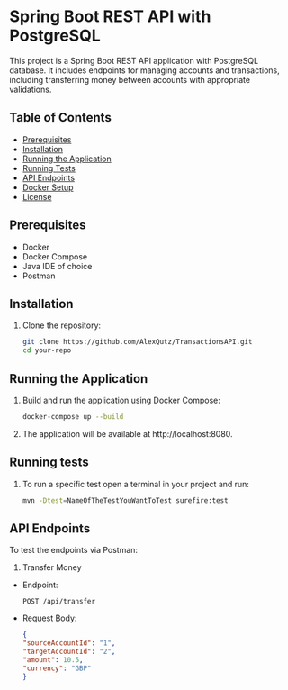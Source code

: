 # Spring Boot REST API with PostgreSQL

This project is a Spring Boot REST API application with PostgreSQL database. It includes endpoints for managing accounts and transactions, including transferring money between accounts with appropriate validations.

## Table of Contents

- [Prerequisites](#prerequisites)
- [Installation](#installation)
- [Running the Application](#running-the-application)
- [Running Tests](#running-tests)
- [API Endpoints](#api-endpoints)
- [Docker Setup](#docker-setup)
- [License](#license)

## Prerequisites

- Docker
- Docker Compose
- Java IDE of choice
- Postman

## Installation
1. Clone the repository:
   
    ```bash
   git clone https://github.com/AlexQutz/TransactionsAPI.git
   cd your-repo

## Running the Application

1. Build and run the application using Docker Compose:

    ```bash
    docker-compose up --build
   
2. The application will be available at http://localhost:8080.

## Running tests

1. To run a specific test open a terminal in your project and run:

   ```bash
   mvn -Dtest=NameOfTheTestYouWantToTest surefire:test
   
## API Endpoints

To test the endpoints via Postman:


1. Transfer Money

 - Endpoint:

   ```http request
   POST /api/transfer
   
- Request Body:

   ```json
   {
   "sourceAccountId": "1",
   "targetAccountId": "2",
   "amount": 10.5,
   "currency": "GBP"
   }
